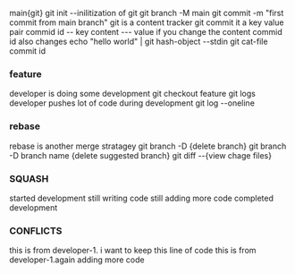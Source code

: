 main{git}
git init --inilitization of git
git branch -M main
git commit -m "first commit from main branch"
git is a content tracker 
git  commit it a key value pair
commid id -- key
content --- value
if you change the content commid id also changes
echo "hello world" | git hash-object --stdin
git cat-file commit id
### feature
developer is doing some development
git checkout feature
git logs 
developer pushes lot of code during development
git log --oneline
### rebase
rebase is another merge stratagey
git branch -D {delete branch}
git branch -D branch name {delete suggested branch}
git diff --{view chage files}
### SQUASH
started development
still writing code
still adding more code
completed development
### CONFLICTS
this is from developer-1. i want to keep this line of code
this is from developer-1.again adding more code
